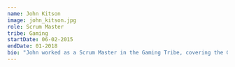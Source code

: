 ```yaml
---
name: John Kitson
image: john_kitson.jpg
role: Scrum Master
tribe: Gaming
startDate: 06-02-2015
endDate: 01-2018
bio: "John worked as a Scrum Master in the Gaming Tribe, covering the Gaming Promotions and Casino squads. John is a father of one and in his spare time enjoys running and organising at his local junior parkrun."
---
```


